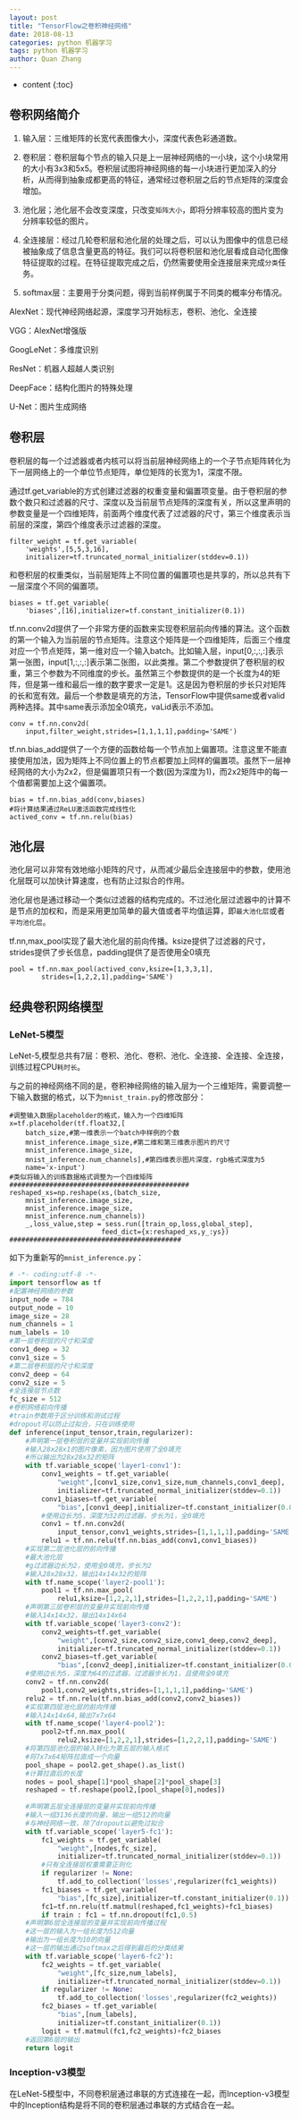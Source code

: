```yaml
---
layout: post
title: "TensorFlow之卷积神经网络"
date: 2018-08-13
categories: python 机器学习
tags: python 机器学习
author: Quan Zhang
---
```


* content
{:toc} 

## 卷积网络简介

1. 输入层：三维矩阵的长宽代表图像大小，深度代表色彩通道数。

2. 卷积层：卷积层每个节点的输入只是上一层神经网络的一小块，这个小块常用的大小有3x3和5x5。卷积层试图将神经网络的每一小块进行更加深入的分析，从而得到抽象成都更高的特征，通常经过卷积层之后的节点矩阵的深度会增加。

3. 池化层；池化层不会改变深度，只改变`矩阵大小`，即将分辨率较高的图片变为分辨率较低的图片。

4. 全连接层：经过几轮卷积层和池化层的处理之后，可以认为图像中的信息已经被抽象成了信息含量更高的特征。我们可以将卷积层和池化层看成自动化图像特征提取的过程。在特征提取完成之后，仍然需要使用全连接层来完成`分类`任务。

5. softmax层：主要用于分类问题，得到当前样例属于不同类的概率分布情况。

AlexNet：现代神经网络起源，深度学习开始标志，卷积、池化、全连接

VGG：AlexNet增强版

GoogLeNet：多维度识别

ResNet：机器人超越人类识别

DeepFace：结构化图片的特殊处理

U-Net：图片生成网络

## 卷积层

卷积层的每一个过滤器或者内核可以将当前层神经网络上的一个子节点矩阵转化为下一层网络上的一个单位节点矩阵，单位矩阵的长宽为1，深度不限。

通过tf.get_variable的方式创建过滤器的权重变量和偏置项变量。由于卷积层的参数个数只和过滤器的尺寸、深度以及当前层节点矩阵的深度有关，所以这里声明的参数变量是一个四维矩阵，前面两个维度代表了过滤器的尺寸，第三个维度表示当前层的深度，第四个维度表示过滤器的深度。

    filter_weight = tf.get_variable(
        'weights',[5,5,3,16],
        initializer=tf.truncated_normal_initializer(stddev=0.1))
        
和卷积层的权重类似，当前层矩阵上不同位置的偏置项也是共享的，所以总共有下一层深度个不同的偏置项。

    biases = tf.get_variable(
        'biases',[16],initializer=tf.constant_initializer(0.1))

tf.nn.conv2d提供了一个非常方便的函数来实现卷积层前向传播的算法。这个函数的第一个输入为当前层的节点矩阵。注意这个矩阵是一个四维矩阵，后面三个维度对应一个节点矩阵，第一维对应一个输入batch。比如输入层，input[0,:,:,:]表示第一张图，input[1,:,:,:]表示第二张图，以此类推。第二个参数提供了卷积层的权重，第三个参数为不同维度的步长。虽然第三个参数提供的是一个长度为4的矩阵，但是第一维和最后一维的数字要求一定是1。这是因为卷积层的步长只对矩阵的长和宽有效。最后一个参数是填充的方法，TensorFlow中提供same或者valid两种选择。其中same表示添加全0填充，vaLid表示不添加。

    conv = tf.nn.conv2d(
        input,filter_weight,strides=[1,1,1,1],padding='SAME')

tf.nn.bias_add提供了一个方便的函数给每一个节点加上偏置项。注意这里不能直接使用加法，因为矩阵上不同位置上的节点都要加上同样的偏置项。虽然下一层神经网络的大小为2x2，但是偏置项只有一个数(因为深度为1)，而2x2矩阵中的每一个值都需要加上这个偏置项。

    bias = tf.nn.bias_add(conv,biases)
    #将计算结果通过ReLU激活函数完成线性化
    actived_conv = tf.nn.relu(bias)
    
## 池化层

池化层可以非常有效地缩小矩阵的尺寸，从而减少最后全连接层中的参数，使用池化层既可以加快计算速度，也有防止过拟合的作用。

池化层也是通过移动一个类似过滤器的结构完成的。不过池化层过滤器中的计算不是节点的加权和，而是采用更加简单的最大值或者平均值运算，即`最大池化层`或者`平均池化层`。

tf.nn,max_pool实现了最大池化层的前向传播。ksize提供了过滤器的尺寸，strides提供了步长信息，padding提供了是否使用全0填充

    pool = tf.nn.max_pool(actived_conv,ksize=[1,3,3,1],
            strides=[1,2,2,1],padding='SAME')

## 经典卷积网络模型

### LeNet-5模型

LeNet-5,模型总共有7层：卷积、池化、卷积、池化、全连接、全连接、全连接，训练过程CPU`耗时长`。

与之前的神经网络不同的是，卷积神经网络的输入层为一个三维矩阵，需要调整一下输入数据的格式，以下为`mnist_train.py`的修改部分：

    #调整输入数据placeholder的格式，输入为一个四维矩阵
    x=tf.placeholder(tf.float32,[
        batch_size,#第一维表示一个batch中样例的个数
        mnist_inference.image_size,#第二维和第三维表示图片的尺寸
        mnist_inference.image_size,
        mnist_inference.num_channels],#第四维表示图片深度，rgb格式深度为5
        name='x-input')
    #类似将输入的训练数据格式调整为一个四维矩阵
    #############################################
    reshaped_xs=np.reshape(xs,(batch_size,
        mnist_inference.image_size,
        mnist_inference.image_size,
        mnist_inference.num_channels))
        _,loss_value,step = sess.run([train_op,loss,global_step],
                           feed_dict={x:reshaped_xs,y_:ys})
    ###########################################

如下为重新写的`mnist_inference.py`：


```python
# -*- coding:utf-8 -*-
import tensorflow as tf
#配置神经网络的参数
input_node = 784
output_node = 10
image_size = 28
num_channels = 1
num_labels = 10
#第一层卷积层的尺寸和深度
conv1_deep = 32
conv1_size = 5
#第二层卷积层的尺寸和深度
conv2_deep = 64
conv2_size = 5
#全连接层节点数
fc_size = 512
#卷积网络前向传播
#train参数用于区分训练和测试过程
#dropout可以防止过拟合，只在训练使用
def inference(input_tensor,train,regularizer):
    #声明第一层卷积层的变量并实现前向传播
    #输入28x28x1的图片像素，因为图片使用了全0填充
    #所以输出为28x28x32的矩阵
    with tf.variable_scope('layer1-conv1'):
        conv1_weights = tf.get_variable(
            "weight",[conv1_size,conv1_size,num_channels,conv1_deep],
            initializer=tf.truncated_normal_initializer(stddev=0.1))
        conv1_biases=tf.get_variable(
            "bias",[conv1_deep],initializer=tf.constant_initializer(0.0))
        #使用边长为5，深度为32的过滤器，步长为1，全0填充
        conv1 = tf.nn.conv2d(
            input_tensor,conv1_weights,strides=[1,1,1,1],padding='SAME')
        relu1 = tf.nn.relu(tf.nn.bias_add(conv1,conv1_biases))
    #实现第二层池化层的前向传播
    #最大池化层
    #g过滤器边长为2，使用全0填充，步长为2
    #输入28x28x32，输出14x14x32的矩阵
    with tf.name_scope('layer2-pool1'):
        pool1 = tf.nn.max_pool(
            relu1,ksize=[1,2,2,1],strides=[1,2,2,1],padding='SAME')
    #声明第三层卷积层的变量并实现前向传播
    #输入14x14x32，输出14x14x64
    with tf.variable_scope('layer3-conv2'):
        conv2_weights=tf.get_variable(
            "weight",[conv2_size,conv2_size,conv1_deep,conv2_deep],
            initializer=tf.truncated_normal_initializer(stddev=0.1))
        conv2_biases=tf.get_variable(
            "bias",[conv2_deep],initializer=tf.constant_initializer(0.0))
    #使用边长为5，深度为64的过滤器，过滤器步长为1，且使用全0填充
    conv2 = tf.nn.conv2d(
        pool1,conv2_weights,strides=[1,1,1,1],padding='SAME')
    relu2 = tf.nn.relu(tf.nn.bias_add(conv2,conv2_biases))
    #实现第四层池化层的前向传播
    #输入14x14x64,输出7x7x64
    with tf.name_scope('layer4-pool2'):
        pool2=tf.nn.max_pool(
            relu2,ksize=[1,2,2,1],strides=[1,2,2,1],padding='SAME')
    #将第四层池化层的输入转化为第五层的输入格式
    #将7x7x64矩阵拉直成一个向量
    pool_shape = pool2.get_shape().as_list()
    #计算拉直后的长度
    nodes = pool_shape[1]*pool_shape[2]*pool_shape[3]
    reshaped = tf.reshape(pool2,[pool_shape[0],nodes])
    
    #声明第五层全连接层的变量并实现前向传播
    #输入一组3136长度的向量，输出一组512的向量
    #与神经网络一致，除了dropout以避免过拟合
    with tf.variable_scope('layer5-fc1'):
        fc1_weights = tf.get_variable(
            "weight",[nodes,fc_size],
            initializer=tf.truncated_normal_initializer(stddev=0.1))
        #只有全连接层权重需要正则化
        if regularizer != None:
            tf.add_to_collection('losses',regularizer(fc1_weights))
        fc1_biases = tf.get_variable(
            "bias",[fc_size],initializer=tf.constant_initializer(0.1))
        fc1=tf.nn.relu(tf.matmul(reshaped,fc1_weights)+fc1_biases)
        if train : fc1 = tf.nn.dropout(fc1,0.5)
    #声明第6层全连接层的变量并实现前向传播过程
    #这一层的输入为一组长度为512向量
    #输出为一组长度为10的向量
    #这一层的输出通过softmax之后得到最后的分类结果
    with tf.variable_scope('layer6-fc2'):
        fc2_weights = tf.get_variable(
            "weight",[fc_size,num_labels],
            initializer=tf.truncated_normal_initializer(stddev=0.1))
        if regularizer != None:
            tf.add_to_collection('losses',regularizer(fc2_weights))
        fc2_biases = tf.get_variable(
            "bias",[num_labels],
            initializer=tf.constant_initializer(0.1))
        logit = tf.matmul(fc1,fc2_weights)+fc2_biases
    #返回第6层的输出
    return logit
```

### Inception-v3模型

在LeNet-5模型中，不同卷积层通过串联的方式连接在一起，而Inception-v3模型中的Inception结构是将不同的卷积层通过串联的方式结合在一起。
